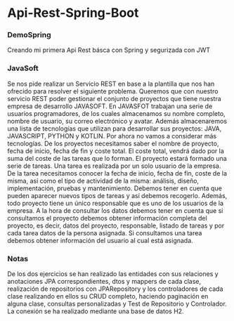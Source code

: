 # Api-Rest-Spring-Boot

### DemoSpring

Creando mi primera Api Rest básca con Spring y segurizada con JWT

### JavaSoft

Se nos pide realizar un Servicio REST en base a la plantilla que nos han ofrecido para resolver el siguiente problema.
Queremos que con nuestro servicio REST poder gestionar el conjunto de proyectos que tiene nuestra empresa de desarrollo JAVASOFT. 
En JAVASFOT trabajan una serie de usuarios programadores, de los cuales almacenamos su nombre completo, nombre de usuario, su correo electrónico y avatar. Además almacenaremos una lista de tecnologías que utilizan para desarrollar sus proyectos: JAVA, JAVASCRIPT, PYTHON y KOTLIN. Por ahora no vamos a considerar más tecnologías. 
De los proyectos necesitamos saber el nombre de proyecto, fecha de inicio, fecha de fin y coste total. El coste total, vendrá dado por la suma del coste de las tareas que lo forman. El proyecto estará formado una serie de tareas. Una tarea es realizada por un solo usuario de la empresa. De la tarea necesitamos conocer la fecha de inicio, fecha de fin, coste de la misma, así como el tipo de actividad de la misma: análisis, diseño, implementación, pruebas y mantenimiento. Debemos tener en cuenta que pueden aparecer nuevos tipos de tareas y así debemos recogerlo. Además, todo proyecto tiene un único responsable que es uno de los usuarios de la empresa.
A la hora de consultar los datos debemos tener en cuenta que si consultamos el proyecto debemos obtener información completa del proyecto, es decir, datos del proyecto, responsable, listado de tareas y por cada tarea datos de la persona asignada. Si consultamos una tarea debemos obtener información del usuario al cual está asignada.



### Notas

De los dos ejercicios se han realizado las entidades con sus relaciones y anotaciones JPA correspondientes, dtos y mappers de cada clase, realización de repositorios con JPARepository y los controladores de cada clase realizando en ellos su CRUD completo, haciendo paginación en alguna clase, consultas personalizadas y Test de Repositorio y Controlador. La conexión se ha realizado mediante una base de datos H2.
